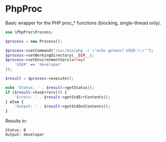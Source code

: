 PhpProc
=======

Basic wrapper for the PHP proc_* functions (blocking, single-thread only).

```php
use \PhpProc\Process;

$process = new Process();

$process->setCommand("/usr/bin/php -r \"echo getenv('USER');\"");
$process->setWorkingDirectory(__DIR__);
$process->setEnvironmentVars(array(
    'USER' => 'developer'
));

$result = $process->execute();

echo 'Status: ' . $result->getStatus();
if ($result->hasErrors()) {
    'Errors: ' . $result->getStdErrContents();
} else {
    'Output: ' . $result->getStdOutContents();
}
```

Results in:

```
Status: 0
Output: developer
```